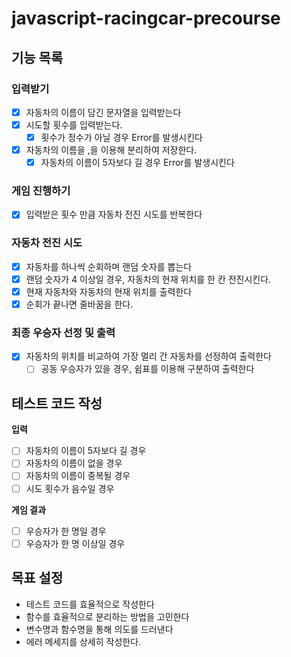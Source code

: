 # javascript-racingcar-precourse

## 기능 목록

### 입력받기

- [x] 자동차의 이름이 담긴 문자열을 입력받는다
- [x] 시도할 횟수를 입력받는다.
  - [x] 횟수가 정수가 아닐 경우 Error를 발생시킨다
- [x] 자동차의 이름을 ,을 이용해 분리하여 저장한다.
  - [x] 자동차의 이름이 5자보다 길 경우 Error를 발생시킨다

### 게임 진행하기

- [x] 입력받은 횟수 만큼 자동차 전진 시도를 반복한다

### 자동차 전진 시도

- [x] 자동차를 하나씩 순회하며 랜덤 숫자를 뽑는다
- [x] 랜덤 숫자가 4 이상일 경우, 자동차의 현재 위치를 한 칸 전진시킨다.
- [x] 현재 자동차와 자동차의 현재 위치를 출력한다
- [x] 순회가 끝나면 줄바꿈을 한다.

### 최종 우승자 선정 및 출력

- [x] 자동차의 위치를 비교하여 가장 멀리 간 자동차를 선정하여 출력한다
  - [ ] 공동 우승자가 있을 경우, 쉼표를 이용해 구분하여 출력한다

## 테스트 코드 작성

**입력**

- [ ] 자동차의 이름이 5자보다 길 경우
- [ ] 자동차의 이름이 없을 경우
- [ ] 자동차의 이름이 중복될 경우
- [ ] 시도 횟수가 음수일 경우

**게임 결과**

- [ ] 우승자가 한 명일 경우
- [ ] 우승자가 한 명 이상일 경우

## 목표 설정

- 테스트 코드를 효율적으로 작성한다
- 함수를 효율적으로 분리하는 방법을 고민한다
- 변수명과 함수명을 통해 의도를 드러낸다
- 에러 메세지를 상세히 작성한다.
